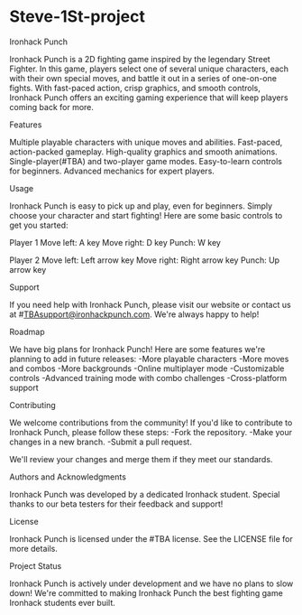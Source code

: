 # Steve-1St-project

Ironhack Punch

Ironhack Punch is a 2D fighting game inspired by the legendary Street Fighter. In this game, players select one of several unique characters, each with their own special moves, and battle it out in a series of one-on-one fights. With fast-paced action, crisp graphics, and smooth controls, Ironhack Punch offers an exciting gaming experience that will keep players coming back for more.


Features

Multiple playable characters with unique moves and abilities.
Fast-paced, action-packed gameplay.
High-quality graphics and smooth animations.
Single-player(#TBA) and two-player game modes.
Easy-to-learn controls for beginners.
Advanced mechanics for expert players.


Usage

Ironhack Punch is easy to pick up and play, even for beginners. Simply choose your character and start fighting! Here are some basic controls to get you started:

Player 1
Move left: A key
Move right: D key
Punch: W key

Player 2
Move left: Left arrow key
Move right: Right arrow key
Punch: Up arrow key


Support

If you need help with Ironhack Punch, please visit our website or contact us at #TBAsupport@ironhackpunch.com. We're always happy to help!


Roadmap

We have big plans for Ironhack Punch! Here are some features we're planning to add in future releases:
-More playable characters
-More moves and combos
-More backgrounds
-Online multiplayer mode
-Customizable controls
-Advanced training mode with combo challenges
-Cross-platform support


Contributing

We welcome contributions from the community! If you'd like to contribute to Ironhack Punch, please follow these steps:
-Fork the repository.
-Make your changes in a new branch.
-Submit a pull request.

We'll review your changes and merge them if they meet our standards.


Authors and Acknowledgments

Ironhack Punch was developed by a dedicated Ironhack student. Special thanks to our beta testers for their feedback and support!


License

Ironhack Punch is licensed under the #TBA license. See the LICENSE file for more details.


Project Status

Ironhack Punch is actively under development and we have no plans to slow down! We're committed to making Ironhack Punch the best fighting game Ironhack students ever built.

